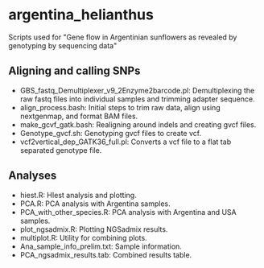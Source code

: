 # argentina_helianthus
Scripts used for "Gene flow in Argentinian sunflowers as revealed by genotyping by sequencing data"

## Aligning and calling SNPs
* GBS_fastq_Demultiplexer_v9_2Enzyme2barcode.pl: Demultiplexing the raw fastq files into individual samples and trimming adapter sequence.
* align_process.bash: Initial steps to trim raw data, align using nextgenmap, and format BAM files.
* make_gcvf_gatk.bash: Realigning around indels and creating gvcf files.
* Genotype_gvcf.sh: Genotyping gvcf files to create vcf.
* vcf2vertical_dep_GATK36_full.pl: Converts a vcf file to a flat tab separated genotype file.
## Analyses
* hiest.R: HIest analysis and plotting.
* PCA.R: PCA analysis with Argentina samples.
* PCA_with_other_species.R: PCA analysis with Argentina and USA samples.
* plot_ngsadmix.R: Plotting NGSadmix results.
* multiplot.R: Utility for combining plots.
* Ana_sample_info_prelim.txt: Sample information.
* PCA_ngsadmix_results.tab: Combined results table. 
